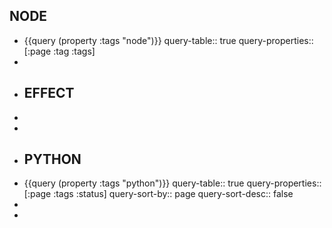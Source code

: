## NODE
- {{query (property :tags "node")}}
  query-table:: true
  query-properties:: [:page :tag :tags]
-
- ## EFFECT
-
-
- ## PYTHON
- {{query (property :tags "python")}}
  query-table:: true
  query-properties:: [:page :tags :status]
  query-sort-by:: page
  query-sort-desc:: false
-
-